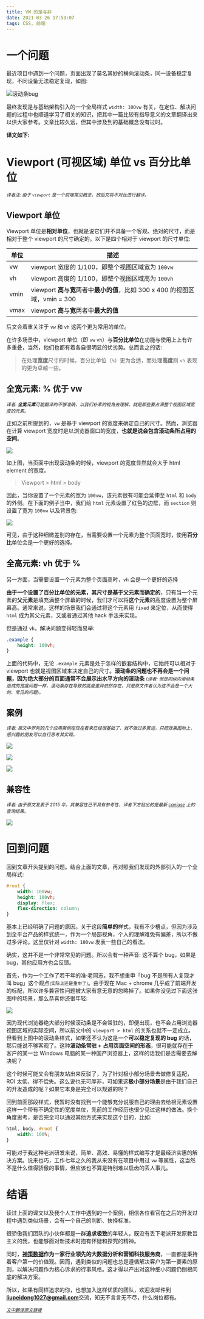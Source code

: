 ```yaml
---
title: VW 的是与非
date: 2021-03-26 17:53:07
tags: CSS, 前端
---
```


# 一个问题

最近项目中遇到一个问题，页面出现了莫名其妙的横向滚动条，同一设备稳定复现，不同设备无法稳定复现，如图:

![滚动条bug](/imgs/bug.png)

最终发现是与基础架构引入的一个全局样式 `width: 100vw` 有关，在定位、解决问题的过程中也顺道学习了相关的知识，把其中一篇比较有指导意义的文章翻译出来以供大家参考。文章比较久远，但其中涉及到的基础概念没有过时。

**译文如下:**

<!-- more -->

# Viewport (可视区域) 单位 vs 百分比单位

<small>*译者注: 由于 `viewport` 是一个前端常见概念，故后文将不对此进行翻译。*</small>

## Viewport 单位

Viewport 单位是**相对单位**，也就是说它们并不具备一个客观、绝对的尺寸，而是相对于整个 viewport 的尺寸确定的。以下是四个相对于 viewport 的尺寸单位:

| 单位 | 描述 |
| ---- | ---- |
| vw | viewport 宽度的 1/100，即整个视图区域宽为 `100vw` |
| vh | viewport 高度的 1/100，即整个视图区域高为 `100vh` |
| vmin | viewport **高**与**宽**两者中**最小的值**，比如 300 x 400 的视图区域，vmin = 300 |
| vmax | viewport **高**与**宽**两者中**最大的值** |

后文会着重关注于 `vw` 和 `vh` 这两个更为常用的单位。

在许多场景中，viewport 单位（即 `vw` `vh`）与**百分比单位**在功能与使用上上有许多重叠，当然，他们也都有着各自很明显的优劣势。总而言之的话:

> 在处理**宽度**尺寸的时候，百分比单位（`%`）更为合适，而处理**高度**则 `vh` 表现的更为卓越一些。

## 全宽元素: % 优于 vw

<small>*译者: **全宽元素**可能翻译的不够准确，以我们朴素的视角去理解，就是那些要占满整个视图区域宽度的元素。*</small>

正如之前所提到的，`vw` 是基于 viewport 的宽度来确定自己的尺寸。然而，浏览器在计算 viewport 宽度时是以浏览器窗口的宽度，**也就是说会包含滚动条所占用的空间**。

![](/imgs/viewportvsbody.jpeg)

如上图，当页面中出现滚动条的时候，viewport 的宽度显然就会大于 html element 的宽度。

> Viewport > html > body

因此，当你设置了一个元素的宽为 `100vw`，该元素很有可能会延伸至 `html` 和 `body` 的外侧。在下面的例子当中，我们给 `html` 元素设置了红色的边框，而 `section` 则设置了宽为 `100vw` 以及背景色:

![](/imgs/viewportvsbody2.png)

可见，由于这种细微差别的存在，当需要设置一个元素为整个页面宽时，使用**百分比**单位会是一个更好的选择。

## 全高元素: vh 优于 %

另一方面，当需要设置一个元素为整个页面高时，`vh` 会是一个更好的选择

**由于一个设置了百分比单位的元素，其尺寸是基于父元素而确定的**，只有当一个元素的**父元素**是填充满整个屏幕的时候，我们才可以将**这个元素**的高度设置为整个屏幕高。通常来说，这样的场景我们会通过将这个元素用 `fixed` 来定位，从而使得 `html` 成为其父元素，又或者通过其他 hack 手法来实现。

但是通过 `vh`，解决问题变得轻而易举:

```css
.example {
    height: 100vh;
}
```

上面的代码中，无论 `.example` 元素是处于怎样的嵌套结构中，它始终可以相对于 viewport 也就是视图区域来决定自己的尺寸。**滚动条的问题也不再会是一个问题，因为绝大部分的页面通常不会展示出水平方向的滚动条**
<small>(*译者: 但是同纵向滚动条造成的宽度问题一样，滚动条存在导致的高度差异依然存在，只是原文作者认为这不会是一个大的、常见的问题*)。</small>

## 案例

<small>*译者: 原文中罗列的几个应用案例在现在看来已经很基础了，就不做过多赘述，只把效果图附上，感兴趣的朋友可以自行思考其实现。*</small>

![](/imgs/demo1.gif)

![](/imgs/demo2.gif)

![](/imgs/demo3.gif)

## 兼容性

<small>*译者: 由于原文发表于 2015 年，其兼容性已不具有参考性，译者下方贴出的是最新 [caniuse](https://caniuse.com/?search=vw) 上的查询结果。*</small>

![](/imgs/caniuse.png)

# 回到问题

回到文章开头提到的问题。结合上面的文章，再对照我们发现的外部引入的一个全局样式:

```css
#root {
    width: 100vw;
    height: 100vh;
    display: flex;
    flex-direction: column;
}
```

基本上已经明确了问题的原因。关于这段**简单的**样式，我有不少槽点，但因为涉及到全平台产品的样式统一，作为一个局部视角，个人的理解难免有偏差，所以不做过多评论。这里仅针对 `width: 100vw` 发表一些自己的看法。

确实，这并不是一个非常常见的问题。所以会有一种声音: 这不算个 bug，如果是 bug，其他应用方也会反馈。

首先，作为一个工作了若干年的准·老同志，我不想重申「bug 不是所有人复现才叫 bug」这个观点<small>(实际上还是重申了)</small>。由于现在 Mac + chrome 几乎成了前端开发的标配，所以许多兼容性问题被大家有意无意的忽略掉了。如果你没见过下面这张图中的场景，那么恭喜你还很年轻:

![](/imgs/scrollbar.png)

因为现代浏览器绝大部分时候滚动条是不会常驻的，即便出现，也不会占用浏览器视图区域的实际空间，所以前文中的 `viewport > html` 的关系也就不一定成立。但看到上图中的滚动条样式，如果还不认为这是一个**可以稳定复现的 bug** 的话，那只能说不够客观了。这种**滚动条常驻 + 占用页面空间的形态**，很可能就存在于客户的某一台 Windows 电脑的某一种国产浏览器上，这样的话我们是否需要去解决呢？

这个时候可能又会有朋友站出来反驳了，为了针对极小部分场景去做修复适配，ROI 太低，得不偿失。这么说也无可厚非，可如果这**极小部分场景**是由于我们自己的开发造成的呢？如果它本身是完全可以规避的呢？

回到前面那段样式，我暂时没有找到一个能够充分说服自己的理由去给根元素设置这样一个带有不确定性的宽度单位，先前的工作经历也很少见过这样的做法。换个角度思考，是否完全可以通过其他方式来实现这个目的，比如:

```css
html, body, #root {
    width: 100%;
}
```

可能对于我这种老派研发来说，简单、高效、易懂的样式编写才是最经济实惠的解决方案。说来也巧，工作七年之久的我从来没有在项目中用过 `vw` 等属性，这当然不是什么值得骄傲的事情，但应该也不算是特别难以启齿的丢人事儿。

# 结语

读过上面的译文以及我个人工作中遇到的一个案例，相信各位看官在之后的开发过程中遇到类似场景，会有一个自己的判断、抉择标准。

很骄傲我们团队的小伙伴都是一群**追求极致**的年轻人，既没有丢下老派开发原教旨主义的我，也能够面对新技术时抱有怀疑和探究的精神。

同时，**[神策数据](https://www.sensorsdata.cn)作为一家行业领先的大数据分析和营销科技服务商**，一直都是秉持着客户第一的价值观。因而，遇到类似的问题也总是遵循解决客户为第一要素的原则，以解决问题作为核心诉求的行事风格。这才得以产出对这种细小问题仍刨根问底的解决方案。

所以，如果有同样追求的你，也想加入这样优质的团队，欢迎发邮件到 **liupeidong1027@gmail.com**交流，知无不言言无不尽，什么岗位都有。

<small>*[文中翻译原文链接](https://bitsofco.de/viewport-vs-percentage-units/)*</small>
